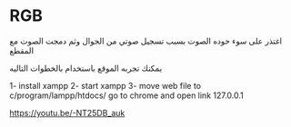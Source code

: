 # RGB

اغتذر على سوء حوده الصوت بسبب تسجيل صوتي من الجوال وثم دمجت الصوت مع المقطع

يمكنك تجربه الموقع باستخدام بالخطوات التاليه

1- install xampp 
2- start xampp
3- move web file to c/program/lampp/htdocs/
go to chrome and open link 127.0.0.1

https://youtu.be/-NT25DB_auk
